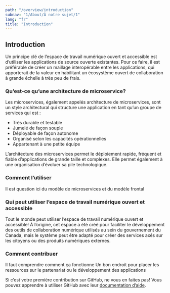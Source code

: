 ```yaml
---
path: "/overview/introduction"
subnav: "1/About/À notre sujet/1"
lang: "fr"
title: "Introduction"
---
```


<helmet>
<title> Introduction</title>
</helmet>

## Introduction

Un principe clé de l’espace de travail numérique ouvert et accessible est d’utiliser les applications de source ouverte existantes. Pour ce faire, il est préférable de créer un maillage interopérable entre les applications, qui apporterait de la valeur en habilitant un écosystème ouvert de collaboration à grande échelle à très peu de frais.

### Qu’est-ce qu’une architecture de microservice?

Les microservices, également appelés architecture de microservices, sont un style architectural qui structure une application en tant qu’un groupe de services qui est :

* Très durable et testable
* Jumelé de façon souple
* Déployable de façon autonome
* Organisé selon les capacités opérationnelles
* Appartenant à une petite équipe

L’architecture des microservices permet le déploiement rapide, fréquent et fiable d’applications de grande taille et complexes. Elle permet également à une organisation d’évoluer sa pile technologique.

### Comment l’utiliser

Il est question ici du modèle de microservices et du modèle frontal


### Qui peut utiliser l’espace de travail numérique ouvert et accessible

Tout le monde peut utiliser l’espace de travail numérique ouvert et accessible! À l’origine, cet espace a été créé pour faciliter le développement des outils de collaboration numérique utilisés au sein du gouvernement du Canada, mais le système peut être adapté pour créer des services axés sur les citoyens ou des produits numériques externes.

### Comment contribuer

Il faut comprendre comment ça fonctionne
Un bon endroit pour placer les ressources sur le partenariat ou le développement des applications

Si c’est votre première contribution sur GitHub, ne vous en faites pas! Vous pouvez apprendre à utiliser GitHub avec leur [documentation d’aide](https://help.github.com/).